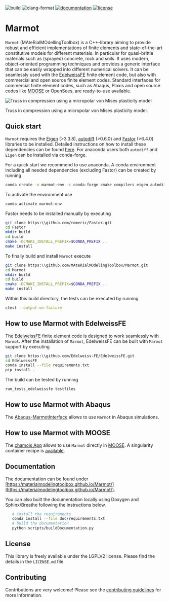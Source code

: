 ![build](https://github.com/MAteRialMOdelingToolbox/Marmot/actions/workflows/build_ubuntu.yml/badge.svg)
![clang-format](https://github.com/MAteRialMOdelingToolbox/Marmot/actions/workflows/indent.yml/badge.svg)
[![documentation](https://github.com/MAteRialMOdelingToolbox/Marmot/actions/workflows/sphinx.yml/badge.svg)](https://materialmodelingtoolbox.github.io/Marmot/)
[![license](https://img.shields.io/badge/license-LGPLv2-blue.svg)](LICENSE.md)

# Marmot

`Marmot` (MAteRialMOdellingToolbox) is a C++-library aiming to provide robust and efficient implementations of finite elements
and state-of-the-art constitutive models for different materials.
In particular for quasi-brittle materials such as (sprayed) concrete, rock and soils.
It uses modern, object-oriented programming techniques and provides a generic interface that can be easily wrapped into different numerical solvers.
It can be  seamlessly used with the [EdelweissFE](https://github.com/EdelweissFE/EdelweissFE) finite element code, but also with commercial and open source finite element codes.
Standard interfaces for commercial finite element codes, such as Abaqus, Plaxis and open source codes like [MOOSE](https://github.com/idaholab/moose) or OpenSees, are ready-to-use available.

![Truss in compression using a micropolar von Mises plasticity model](share/truss.gif)

Truss in compression using a micropolar von Mises plasticity model.

## Quick start

`Marmot` requires the
[Eigen](https://gitlab.com/libeigen/eigen) (>3.3.8),
[autodiff](https://github.com/autodiff/autodiff) (>0.6.0)
and [Fastor](https://github.com/romeric/Fastor) (>6.4.0) libraries to be installed.
Detailed instructions on how to install these dependencies can be found [here](https://materialmodelingtoolbox.github.io/Marmot/pages/installation.html).
For anaconda users both `autodiff` and `Eigen` can be installed via conda-forge.

For a quick start we recommend to use anaconda.
A conda environment including all needed dependencies (excluding Fastor) can be created by running

```bash
conda create -n marmot-env -c conda-forge cmake compilers eigen autodiff
```
To activate the environment use

```bash
conda activate marmot-env
```

Fastor needs to be installed manually by executing
```bash
git clone https:\\github.com/romeric/Fastor.git
cd Fastor
mkdir build
cd build
cmake -DCMAKE_INSTALL_PREFIX=$CONDA_PREFIX ..
make install
```

To finally build and install `Marmot` execute
```bash
git clone https:\\github.com/MAteRialMOdelingToolbox/Marmot.git
cd Marmot
mkdir build
cd build
cmake -DCMAKE_INSTALL_PREFIX=$CONDA_PREFIX ..
make install
```

Within this build directory, the tests can be executed by running

```bash
ctest --output-on-failure
```

## How to use Marmot with EdelweissFE
The [EdelweissFE](https://github.com/EdelweissFE/EdelweissFE) finite element code is designed to work seamlessly with `Marmot`.
After the installation of `Marmot`, EdelweissFE can be built with `Marmot` support by executing

```bash
git clone https:\\github.com/Edelweiss-FE/EdelweissFE.git
cd EdelweissFE
conda install --file requirements.txt
pip install .
```
The build can be tested by running
```bash
run_tests_edelweissfe testfiles
```

## How to use Marmot with Abaqus

The [Abaqus-MarmotInterface](https://github.com/MAteRialMOdelingToolbox/Abaqus-MarmotInterface) allows to use `Marmot` in Abaqus simulations.

## How to use Marmot with MOOSE

The [chamois App](https://github.com/matthiasneuner/chamois) allows to use `Marmot` directly in [MOOSE](https://github.com/idaholab/moose).
A singularity container recipe is [available](https://github.com/matthiasneuner/chamois-singularity).

## Documentation

The documentation can be found under [https://materialmodelingtoolbox.github.io/Marmot/](https://materialmodelingtoolbox.github.io/Marmot/).

You can also built the documentation locally using Doxygen and Sphinx/Breathe following the instructions below.

```bash
   # install the requirements
   conda install --file doc/requirements.txt
   # build the documentation
   python scripts/buildDocumentation.py
```

## License

This library is freely available under the LGPLV2 license. Please find the details in the ```LICENSE.md``` file.

## Contributing

Contributions are very welcome! Please see the [contributing guidelines](CONTRIBUTING.md) for more information.
